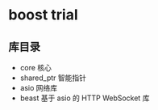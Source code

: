 # boost trial

## 库目录

- core              核心
- shared_ptr        智能指针
- asio              网络库
- beast             基于 asio 的 HTTP WebSocket 库
